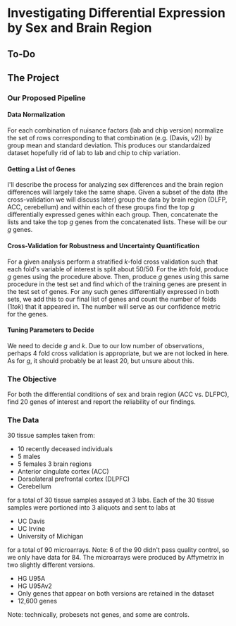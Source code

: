 # Investigating Differential Expression by Sex and Brain Region

## To-Do

## The Project

### Our Proposed Pipeline

#### Data Normalization
For each combination of nuisance factors (lab and chip version) normalize the set of rows corresponding to that combination (e.g. (Davis, v2)) by group mean and standard deviation. This produces our standardaized dataset hopefully rid of lab to lab and chip to chip variation.

####  Getting a List of Genes
I'll describe the process for analyzing sex differences and the brain region differences will largely take the same shape. Given a subset of the data (the cross-validation we will discuss later) group the data by brain region (DLFP, ACC, cerebellum) and within each of these groups find the top $g$ differentially expressed genes within each group. Then, concatenate the lists and take the top $g$ genes from the concatenated lists. These will be our $g$ genes.

#### Cross-Validation for Robustness and Uncertainty Quantification
For a given analysis perform a stratified $k$-fold cross validation such that each fold's variable of interest is split about 50/50. For the $k$th fold, produce $g$ genes using the procedure above. Then, produce $g$ genes using this same procedure in the test set and find which of the training genes are present in the test set of genes. For any such genes differentially expressed in both sets, we add this to our final list of genes and count the number of folds $(1 to k)$ that it appeared in. The number will serve as our confidence metric for the genes.

#### Tuning Parameters to Decide
We need to decide $g$ and $k$. Due to our low number of observations, perhaps 4 fold cross validation is appropriate, but we are not locked in here. As for $g$, it should probably be at least 20, but unsure about this.

### The Objective
For both the differential conditions of sex and brain region (ACC vs. DLFPC), find 20 genes of interest and report the reliability of our findings.

### The Data
30 tissue samples taken from:
* 10 recently deceased individuals
* 5 males
* 5 females
3 brain regions
* Anterior cingulate cortex (ACC)
* Dorsolateral prefrontal cortex (DLPFC)
* Cerebellum

for a total of 30 tissue samples assayed at 3 labs. Each of the 30 tissue samples were portioned into 3 aliquots and sent to labs at

* UC Davis
* UC Irvine
* University of Michigan

for a total of 90 microarrays. Note: 6 of the 90 didn't pass quality control, so we only have data for 84. The microarrays were produced by Affymetrix in two slightly different versions.

* HG U95A
* HG U95Av2
* Only genes that appear on both versions are retained in the dataset
* 12,600 genes

Note: technically, probesets not genes, and some are controls.
